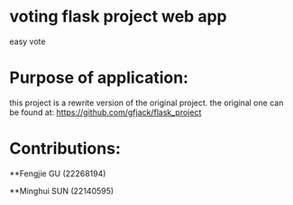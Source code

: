 # voting flask project web app
easy vote

# Purpose of application:
this project is a rewrite version of the original project.
the original one can be found at: https://github.com/gfjack/flask_project

# Contributions: 

 **Fengjie GU (22268194)

 **Minghui SUN (22140595)
